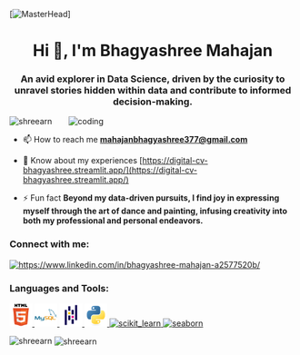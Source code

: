 [![MasterHead](https://miro.medium.com/v2/resize:fit:1400/1*ei_Ce5ZqUHkhF9N1oku3Hg.gif)]
<h1 align="center">Hi 👋, I'm Bhagyashree Mahajan</h1>
<h3 align="center">An avid explorer in Data Science, driven by the curiosity to unravel stories hidden within data and contribute to informed decision-making.</h3>
<img align="right" alt="coding" width="400" src="https://camo.githubusercontent.com/78c5707b2fffc71fe2a0faf29d4bd5169a6c6131247a4c61ea01cd19744e8313/68747470733a2f2f63646e622e61727473746174696f6e2e636f6d2f702f6173736574732f696d616765732f696d616765732f3032382f3939312f3939392f6f726967696e616c2f616e6e612d68617672796c79756b682d2e6769663f31353936313235313132">

<p align="left"> <img src="https://komarev.com/ghpvc/?username=shreearn&label=Profile%20views&color=0e75b6&style=flat" alt="shreearn" /> </p>

- 📫 How to reach me **mahajanbhagyashree377@gmail.com**

- 📄 Know about my experiences [https://digital-cv-bhagyashree.streamlit.app/](https://digital-cv-bhagyashree.streamlit.app/)

- ⚡ Fun fact **Beyond my data-driven pursuits, I find joy in expressing myself through the art of dance and painting, infusing creativity into both my professional and personal endeavors.**

<h3 align="left">Connect with me:</h3>
<p align="left">
<a href="https://linkedin.com/in/https://www.linkedin.com/in/bhagyashree-mahajan-a2577520b/" target="blank"><img align="center" src="https://raw.githubusercontent.com/rahuldkjain/github-profile-readme-generator/master/src/images/icons/Social/linked-in-alt.svg" alt="https://www.linkedin.com/in/bhagyashree-mahajan-a2577520b/" height="30" width="40" /></a>
</p>

<h3 align="left">Languages and Tools:</h3>
<p align="left"> <a href="https://www.w3.org/html/" target="_blank" rel="noreferrer"> <img src="https://raw.githubusercontent.com/devicons/devicon/master/icons/html5/html5-original-wordmark.svg" alt="html5" width="40" height="40"/> </a> <a href="https://www.mysql.com/" target="_blank" rel="noreferrer"> <img src="https://raw.githubusercontent.com/devicons/devicon/master/icons/mysql/mysql-original-wordmark.svg" alt="mysql" width="40" height="40"/> </a> <a href="https://pandas.pydata.org/" target="_blank" rel="noreferrer"> <img src="https://raw.githubusercontent.com/devicons/devicon/2ae2a900d2f041da66e950e4d48052658d850630/icons/pandas/pandas-original.svg" alt="pandas" width="40" height="40"/> </a> <a href="https://www.python.org" target="_blank" rel="noreferrer"> <img src="https://raw.githubusercontent.com/devicons/devicon/master/icons/python/python-original.svg" alt="python" width="40" height="40"/> </a> <a href="https://scikit-learn.org/" target="_blank" rel="noreferrer"> <img src="https://upload.wikimedia.org/wikipedia/commons/0/05/Scikit_learn_logo_small.svg" alt="scikit_learn" width="40" height="40"/> </a> <a href="https://seaborn.pydata.org/" target="_blank" rel="noreferrer"> <img src="https://seaborn.pydata.org/_images/logo-mark-lightbg.svg" alt="seaborn" width="40" height="40"/> </a> </p>

<p><img align="left" src="https://github-readme-stats.vercel.app/api/top-langs?username=shreearn&show_icons=true&locale=en&layout=compact" alt="shreearn" /></p>

<p>&nbsp;<img align="center" src="https://github-readme-stats.vercel.app/api?username=shreearn&show_icons=true&locale=en" alt="shreearn" /></p>

